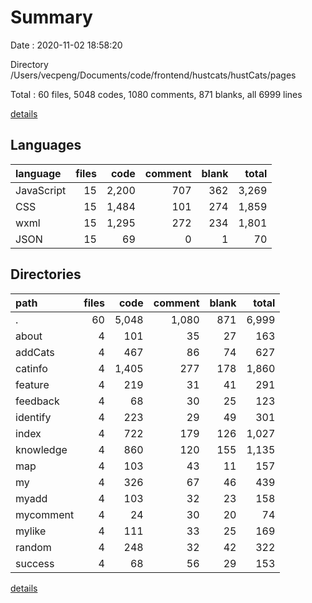 # Summary

Date : 2020-11-02 18:58:20

Directory /Users/vecpeng/Documents/code/frontend/hustcats/hustCats/pages

Total : 60 files,  5048 codes, 1080 comments, 871 blanks, all 6999 lines

[details](details.md)

## Languages
| language | files | code | comment | blank | total |
| :--- | ---: | ---: | ---: | ---: | ---: |
| JavaScript | 15 | 2,200 | 707 | 362 | 3,269 |
| CSS | 15 | 1,484 | 101 | 274 | 1,859 |
| wxml | 15 | 1,295 | 272 | 234 | 1,801 |
| JSON | 15 | 69 | 0 | 1 | 70 |

## Directories
| path | files | code | comment | blank | total |
| :--- | ---: | ---: | ---: | ---: | ---: |
| . | 60 | 5,048 | 1,080 | 871 | 6,999 |
| about | 4 | 101 | 35 | 27 | 163 |
| addCats | 4 | 467 | 86 | 74 | 627 |
| catinfo | 4 | 1,405 | 277 | 178 | 1,860 |
| feature | 4 | 219 | 31 | 41 | 291 |
| feedback | 4 | 68 | 30 | 25 | 123 |
| identify | 4 | 223 | 29 | 49 | 301 |
| index | 4 | 722 | 179 | 126 | 1,027 |
| knowledge | 4 | 860 | 120 | 155 | 1,135 |
| map | 4 | 103 | 43 | 11 | 157 |
| my | 4 | 326 | 67 | 46 | 439 |
| myadd | 4 | 103 | 32 | 23 | 158 |
| mycomment | 4 | 24 | 30 | 20 | 74 |
| mylike | 4 | 111 | 33 | 25 | 169 |
| random | 4 | 248 | 32 | 42 | 322 |
| success | 4 | 68 | 56 | 29 | 153 |

[details](details.md)